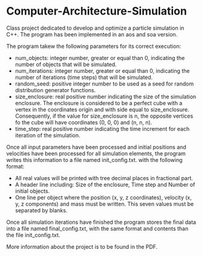 # Computer-Architecture-Simulation
Class project dedicated to develop and optimize a particle simulation in C++. The program has been implemented in an aos and soa version.

The program takew the following parameters for its correct execution:<br/>
* num_objects: integer number, greater or equal than 0, indicating the number of objects that will be simulated.<br/>
* num_iterations: integer number, greater or equal than 0, indicating the number of iterations (time steps) that will be simulated.<br/>
* random_seed: positive integer number to be used as a seed for random distribution generator functions.<br/>
* size_enclosure: real positive number indicating the size of the simulation enclosure. The enclosure is considered to be a perfect cube with a vertex in the coordinates origin and with side equal to size_enclosure. Consequently, if the value for size_enclosure is n, the opposite vertices fo the cube will have coordinates (0, 0, 0) and (n, n, n).<br/>
* time_step: real positive number indicating the time increment for each iteration of the simulation.<br/>

Once all input parameters have been processed and initial positions and velocities have been processed for all simulation elements, the program writes this information to a file named init_config.txt. with the following format:<br/>
* All real values will be printed with tree decimal places in fractional part.<br/>
* A header line including: Size of the enclosure, Time step and Number of initial objects.<br/>
* One line per object where the position (x, y, z coordinates), velocity (x, y, z components) and mass must be written. This seven values must be separated by blanks.<br/>

Once all simulation iterations have finished the program stores the final data into a file named final_config.txt, with the same format and contents than the file init_config.txt.<br/>

More information about the project is to be found in the PDF.


